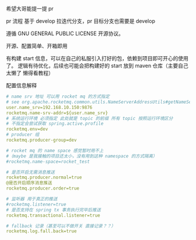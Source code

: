 希望大哥能提一提 pr 

pr 流程 基于 develop 拉迭代分支，pr 目标分支也需要是 develop

遵循 GNU GENERAL PUBLIC LICENSE 开源协议。

开源、配置简单、开箱即用

有构建 start 信息，可以在自己的私服引入打好的包，依赖到项目即可开心的使用了。
逻辑有待优化，后续也可能会把构建好的 start 放到 maven 仓库（主要自己太懒了 懒得看教程）


配置信息解释

```yaml
# name srv 地址 可以用 rocket mq 的方式指定 
# see org.apache.rocketmq.common.utils.NameServerAddressUtils#getNameServerAddresses
user.name_srv=192.168.10.150:9876
rocketmq.name-srv-addr=${user.name_srv}
# 系统运行环境 必须指定 此处就是 topic 的前缀 所有 topic 按照运行环境区分
# 不指定会尝试获取 spring.active.profile
rocketmq.env=dev
# producer 组
rocketmq.producer-group=dev

# rocket mq 的 name space 感觉暂时用不上
#（maybe 是我接触的项目还太小，没有用到这种 namespace 的方式隔离）
#rocketmq.name-space=rocket_test

# 是否开启无需消息推送
rocketmq.producer.normal=true
@是否开启顺序消息推送
rocketmq.producer.order=true

# 监听器 用于真正的推送
#rocketmq.listener=true
# 是否支持在 spring tx 事务执行完毕后推送
rocketmq.transactional.listener=true

# fallback 记录（甚至可以不做开关 直接记录？？）
rocketmq.log.fall.back=true
```

